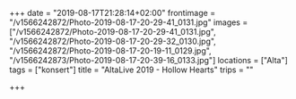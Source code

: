 +++
date = "2019-08-17T21:28:14+02:00"
frontimage = "/v1566242872/Photo-2019-08-17-20-29-41_0131.jpg"
images = ["/v1566242872/Photo-2019-08-17-20-29-41_0131.jpg", "/v1566242872/Photo-2019-08-17-20-29-32_0130.jpg", "/v1566242872/Photo-2019-08-17-20-19-11_0129.jpg", "/v1566242873/Photo-2019-08-17-20-39-16_0133.jpg"]
locations = ["Alta"]
tags = ["konsert"]
title = "AltaLive 2019 - Hollow Hearts"
trips = ""

+++

